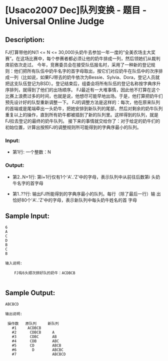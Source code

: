 # [Usaco2007 Dec]队列变换 - 题目 - Universal Online Judge

## Description: 

FJ打算带他的N(1 <= N <= 30,000)头奶牛去参加一年一度的“全美农场主大奖赛”。在这场比赛中，每个参赛者都必须让他的奶牛排成一列，然后领她们从裁判席前依次走过。 今年，竞赛委员会在接受队伍报名时，采用了一种新的登记规则：他们把所有队伍中奶牛名字的首字母取出，按它们对应奶牛在队伍中的次序排成一列（比如说，如果FJ带去的奶牛依次为Bessie、Sylvia、Dora，登记人员就把这支队伍登记为BSD）。登记结束后，组委会将所有队伍的登记名称按字典序升序排列，就得到了他们的出场顺序。 FJ最近有一大堆事情，因此他不打算在这个比赛上浪费过多的时间，也就是说，他想尽可能早地出场。于是，他打算把奶牛们预先设计好的队型重新调整一下。 FJ的调整方法是这样的：每次，他在原来队列的首端或是尾端牵出一头奶牛，把她安排到新队列的尾部，然后对剩余的奶牛队列重复以上的操作，直到所有奶牛都被插到了新的队列里。这样得到的队列，就是FJ拉去登记的最终的奶牛队列。 接下来的事情就交给你了：对于给定的奶牛们的初始位置，计算出按照FJ的调整规则所可能得到的字典序最小的队列。 

### Input: 

* 第1行: 一个整数：N 

### Output: 

* 第2..N+1行: 第i+1行仅有1个'A'..'Z'中的字母，表示队列中从前往后数第i 头奶牛名字的首字母

* 第1..??行: 输出FJ所能得到的字典序最小的队列。每行（除了最后一行）输 出恰好80个'A'..'Z'中的字母，表示新队列中每头奶牛姓名的首 字母 


## Sample Input: 
```
6
A
C
D
B
C
B

输入说明:

    FJ有6头顺次排好队的奶牛：ACDBCB


```

## Sample Output: 
```
ABCBCD

输出说明:

 操作数   原队列     新队列
   #1     ACDBCB
   #2      CDBCB     A
   #3      CDBC      AB
   #4      CDB       ABC
   #5      CD        ABCB
   #6       D        ABCBC
   #7                ABCBCD

```
